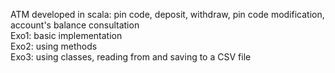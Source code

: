 ATM developed in scala: pin code, deposit, withdraw, pin code modification, account's balance consultation  
Exo1: basic implementation  
Exo2: using methods  
Exo3: using classes, reading from and saving to a CSV file  